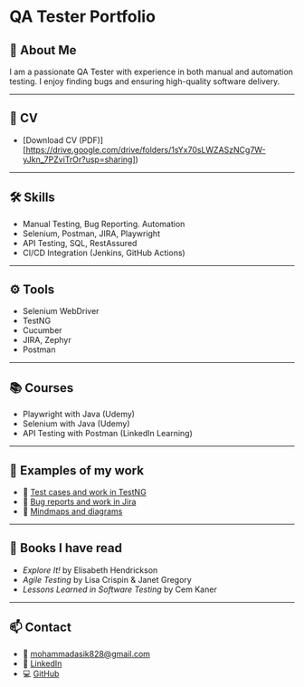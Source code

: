 # QA Tester Portfolio

## 📌 About Me
I am a passionate QA Tester with experience in both manual and automation testing. I enjoy finding bugs and ensuring high-quality software delivery.

---

## 📄 CV
- [Download CV (PDF)][https://drive.google.com/drive/folders/1sYx70sLWZASzNCg7W-yJkn_7PZviTrOr?usp=sharing])

---

## 🛠 Skills
- Manual Testing, Bug Reporting. Automation
- Selenium, Postman, JIRA, Playwright
- API Testing, SQL, RestAssured
- CI/CD Integration (Jenkins, GitHub Actions)

---

## ⚙️ Tools
- Selenium WebDriver
- TestNG
- Cucumber
- JIRA, Zephyr
- Postman

---

## 📚 Courses
- Playwright with Java (Udemy)
- Selenium with Java (Udemy)
- API Testing with Postman (LinkedIn Learning)

---

## 💼 Examples of my work
- 🔹 [Test cases and work in TestNG](https://link-to-testrail-example)
- 🔹 [Bug reports and work in Jira](https://link-to-jira-example)
- 🔹 [Mindmaps and diagrams](https://link-to-mindmaps)

---

## 📖 Books I have read
- *Explore It!* by Elisabeth Hendrickson
- *Agile Testing* by Lisa Crispin & Janet Gregory
- *Lessons Learned in Software Testing* by Cem Kaner

---

## 📫 Contact
- 📧 mohammadasik828@gmail.com
- 🔗 [LinkedIn](www.linkedin.com/in/md-asik-mia)
- 💻 [GitHub](https://github.com/mohammadasik828)
